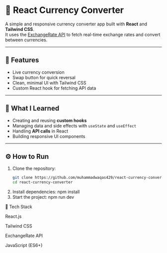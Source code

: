 # 💱 React Currency Converter

A simple and responsive currency converter app built with **React** and **Tailwind CSS**.  
It uses the [ExchangeRate API](https://www.exchangerate-api.com/) to fetch real-time exchange rates and convert between currencies.

---

## 🚀 Features
- Live currency conversion
- Swap button for quick reversal
- Clean, minimal UI with Tailwind CSS
- Custom React hook for fetching API data

---

## 🧠 What I Learned
- Creating and reusing **custom hooks**
- Managing data and side effects with `useState` and `useEffect`
- Handling **API calls** in React
- Building responsive UI components

---

## ⚙️ How to Run
1. Clone the repository:
   ```bash
   git clone https://github.com/muhammadwaqas429/react-currency-converter.git
   cd react-currency-converter
2. Install dependencies:
   npm install
3. Start the project:
   npm run dev

🧰 Tech Stack

React.js

Tailwind CSS

ExchangeRate API

JavaScript (ES6+)
